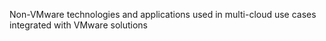 Non-VMware technologies and applications used in multi-cloud use cases integrated with VMware solutions
